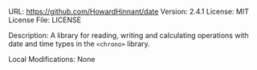 URL: https://github.com/HowardHinnant/date
Version: 2.4.1
License: MIT
License File: LICENSE

Description:
A library for reading, writing and calculating operations with date and time
types in the `<chrono>` library.

Local Modifications:
None
